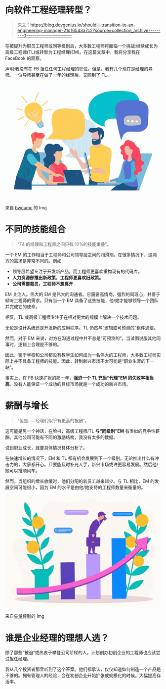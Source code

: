 # 向软件工程经理转型？

> 原文：<https://blog.devgenius.io/should-i-transition-to-an-engineering-manager-21d16543a7c2?source=collection_archive---------0----------------------->

在被提升为职员工程师或同等级别后，大多数工程师将面临一个挑战:继续成长为高级工程师(TL)或转型为工程经理(EM)。在这篇文章中，我将分享我在 FaceBook 的观察。

声明:我没有在 FB 担任任何工程经理的职位。但是，我有几个现在是经理的导师。一位导师甚至在做了一年的经理后，又回到了 TL。

![](img/80daeb4fb96a70684ff9ecc3ac6d9984.png)

来自 [bwcumc](http://bwcumc.org) 的 Img

# 不同的技能组合

> “T4 的经理和工程师之间只有 10%的技能重叠”。

一个 EM 的工作相当于工程师和公司领导层之间的润滑剂。在很多情况下，这两方的需求是非常不同的。例如:

*   领导层希望专注于开发新产品，而工程师更喜欢重构现有的代码库。
*   **人力资源部推出新政策，工程师更喜欢旧政策。**
*   **公司需要裁员，工程师不想离开**

EM 关注人。伟大的 EM 是伟大的沟通者。它需要高情商，强烈的同理心，并善于倾听工程师的需求。只有当一个 EM 具备了这些技能，他/她才能够领导一个团队并完成它的使命。

相反，TL 或高级工程师专注于在相对更大的规模上解决一个技术问题。

无论是设计系统还是开发新的应用程序。TL 仍然与“逻辑或可预测的”组件通信。

然而，对于 EM 来说，对方在沟通过程中并不总是“可预测的”。当试图说服其他同事时，逻辑上合理是不够的。

因此，鉴于学校和公司都没有教学生如何成为一名伟大的工程师，大多数工程师实际上并不具备工程师的技能。因此，转到新兴市场不太可能是“职业生涯的下一站”。

事实上，在 FB 快速扩张的那一年，**强迫一个 TL 充当“代理”EM 的失败率相当高**。没有人能保证一个成功的目标市场就是一个成功的新兴市场。

# 薪酬与增长

> “但是……经理们似乎有更高的报酬”。

这可能是另一个神话，在脸书，高级工程师/TL **与“同级别”EM** 有类似的竞争性薪酬。其他公司可能有不同的激励结构，我没有太多的数据。

说到职业成长，就要具体情况具体分析了。

在快速增长的情况下，EM 和 TL 都有机会发展到下一个级别。无论推出什么有冲击力的，大家都开心。只要能及时补充人手，新兴市场或许更容易发展。然后他/她可以搭顺风车。

然而，当组织的增长放缓时，他们分配的新员工越来越少。与 TL 相比，EM 的发展空间可能很小，因为 EM 的水平是由他/她支持的工程师数量来衡量的。

![](img/6161486e428905df13e2504af79e1141.png)

来自[矢量控制](http://VectorStock.com)的 Img

# 谁是企业经理的理想人选？

除了那些“被迫”或热衷于攀登公司阶梯的人，计划创办初创企业的工程师也应该尝试担任经理。

我从几个投资者那里听到了这个答案。他们都承认，仅仅知道如何制造一个产品是不够的。拥有管理人的经验，会在初创企业开始扩张或规模化的时候，大幅提高存活率。